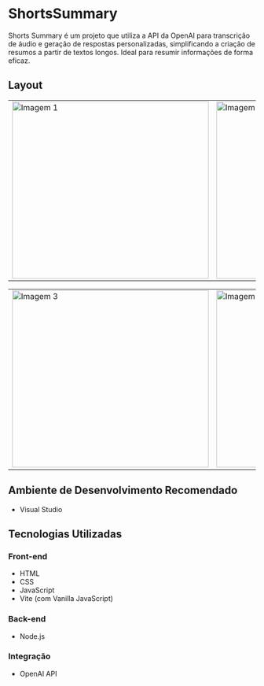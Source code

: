# ShortsSummary
Shorts Summary é um projeto que utiliza a API da OpenAI para transcrição de áudio e geração de respostas personalizadas, simplificando a criação de resumos a partir de textos longos. Ideal para resumir informações de forma eficaz.

## Layout
<table>
  <tr>
    <td>
      <img src="https://github.com/LucasCosta-Code23/ShortsSummary/assets/65690816/a2725573-79c4-491f-966d-28cfbe7adc1e" width="400" height="360" alt="Imagem 1">
    </td>
    <td>
      <img src="https://github.com/LucasCosta-Code23/ShortsSummary/assets/65690816/effc1150-00e2-45c3-96d0-4f3d4f4e264c" width="400" height="360" alt="Imagem 2">
    </td>
  </tr>
</table>


<table>
  <tr>
    <td>
      <img src="https://github.com/LucasCosta-Code23/ShortsSummary/assets/65690816/3d8fa6e9-ff39-4d6b-9c0c-cdad008f6938" width="400" height="360" alt="Imagem 3">
    </td>
    <td>
      <img src="https://github.com/LucasCosta-Code23/ShortsSummary/assets/65690816/722ffd41-d11a-4347-b8e0-a3e8701a02bf" width="400" height="360" alt="Imagem 4">
    </td>
  </tr>
</table>



## Ambiente de Desenvolvimento Recomendado

- Visual Studio

## Tecnologias Utilizadas

### Front-end
- HTML
- CSS
- JavaScript
- Vite (com Vanilla JavaScript)

### Back-end
- Node.js

### Integração
- OpenAI API
